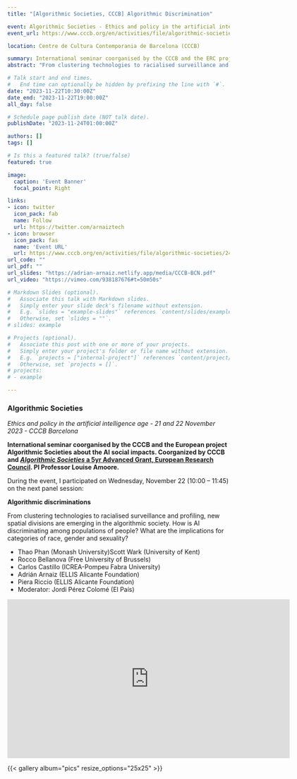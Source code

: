 ```yaml
---
title: "[Algorithmic Societies, CCCB] Algorithmic Discrimination"

event: Algorithmic Societies - Ethics and policy in the artificial intelligence age at CCCB Barcelona
event_url: https://www.cccb.org/en/activities/file/algorithmic-societies/243038

location: Centre de Cultura Contemporania de Barcelona (CCCB)

summary: International seminar coorganised by the CCCB and the ERC project Algorithmic Societies about the AI social impacts. I gave a talk and participated on a round table about the role of AI on discrimination. I participated with Thao Phan (Monash University), Scott Wark (University of Kent), Rocco Bellanova (Free University of Brussels), Carlos Castillo (ICREA-Pompeu Fabra University) and Piera Riccio (ELLIS Alicante(). Moderated by Jordi Pérez Colomé (El Pais)
abstract: "From clustering technologies to racialised surveillance and profiling, new spatial divisions are emerging in the algorithmic society. How is AI discriminating among populations of people? What are the implications for categories of race, gender and sexuality?"

# Talk start and end times.
#   End time can optionally be hidden by prefixing the line with `#`.
date: "2023-11-22T10:30:00Z"
date_end: "2023-11-22T19:00:00Z"
all_day: false

# Schedule page publish date (NOT talk date).
publishDate: "2023-11-24T01:00:00Z"

authors: []
tags: []

# Is this a featured talk? (true/false)
featured: true

image:
  caption: 'Event Banner'
  focal_point: Right

links:
- icon: twitter
  icon_pack: fab
  name: Follow
  url: https://twitter.com/arnaiztech
- icon: browser
  icon_pack: fas
  name: 'Event URL'
  url: https://www.cccb.org/en/activities/file/algorithmic-societies/243038
url_code: ""
url_pdf: ""
url_slides: "https://adrian-arnaiz.netlify.app/media/CCCB-BCN.pdf"
url_video: "https://vimeo.com/938187676#t=50m50s"

# Markdown Slides (optional).
#   Associate this talk with Markdown slides.
#   Simply enter your slide deck's filename without extension.
#   E.g. `slides = "example-slides"` references `content/slides/example-slides.md`.
#   Otherwise, set `slides = ""`.
# slides: example

# Projects (optional).
#   Associate this post with one or more of your projects.
#   Simply enter your project's folder or file name without extension.
#   E.g. `projects = ["internal-project"]` references `content/project/deep-learning/index.md`.
#   Otherwise, set `projects = []`.
# projects:
# - example

---
```


### Algorithmic Societies
*Ethics and policy in the artificial intelligence age - 21 and 22 November 2023 - CCCB Barcelona*

**International seminar coorganised by the CCCB and the European project Algorithmic Societies about the AI social impacts. Coorganized by CCCB and [*Algorithmic Societies* a 5yr Advanced Grant, European Research Council](https://cordis.europa.eu/project/id/883107). PI Professor Louise Amoore.**

During the event, I participated on Wednesday, November 22 (10:00 – 11:45) on the next panel session:

**Algorithmic discriminations**

From clustering technologies to racialised surveillance and profiling, new spatial divisions are emerging in the algorithmic society. How is AI discriminating among populations of people? What are the implications for categories of race, gender and sexuality?

* Thao Phan (Monash University)Scott Wark (University of Kent)
* Rocco Bellanova (Free University of Brussels)
* Carlos Castillo (ICREA-Pompeu Fabra University)
* Adrián Arnaiz (ELLIS Alicante Foundation)
* Piera Riccio (ELLIS Alicante Foundation)
* Moderator: Jordi Pérez Colomé (El País)

<iframe src="https://player.vimeo.com/video/938187676#t=50m50s?h=5691f48fdb&color=DA2B73&title=0&byline=0&portrait=0" width="640" height="360" frameborder="0" allow="autoplay; fullscreen; picture-in-picture" allowfullscreen></iframe>


{{< gallery album="pics" resize_options="25x25" >}}


